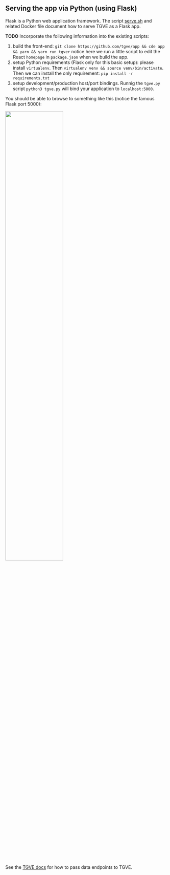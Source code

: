 ## Serving the app via Python (using Flask)

Flask is a Python web application framework. The script [serve.sh](./serve.sh) and related Docker file document how to serve TGVE as a Flask app.

**TODO** Incorporate the following information into the existing scripts:

1. build the front-end:
`git clone https://github.com/tgve/app && cde app && yarn && yarn run tgver` notice here we run a little script to edit the React `homepage` in `package.json` when we build the app.
2. setup Python requirements (Flask only for this basic setup): please install `virtualenv`. Then `virtualenv venv && source venv/bin/activate`. Then we can install the only requirement: `pip install -r requirements.txt`
3. setup development/production host/port bindings. Runnig the `tgve.py` script `python3 tgve.py` will bind your application to `localhost:5000`.

You should be able to browse to something like this (notice the famous Flask port 5000):

<img src="https://user-images.githubusercontent.com/408568/133886684-e9266d1b-79ab-43e5-8606-84dc8b26da2a.png" width="60%" />

See the [TGVE docs](../../tgvejs/) for how to pass data endpoints to TGVE.
